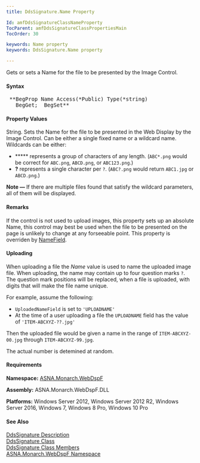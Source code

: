 ```yaml
---
title: DdsSignature.Name Property

Id: amfDdsSignatureClassNameProperty
TocParent: amfDdsSignatureClassPropertiesMain
TocOrder: 30

keywords: Name property
keywords: DdsSignature.Name property

---
```


Gets or sets a Name for the file to be presented by the Image Control.

#### Syntax
<pre class="prettyprint"> **BegProp Name Access(*Public) Type(*string)
   BegGet;  BegSet** </pre>

#### Property Values
String. Sets the Name for the file to be presented in the Web Display by the Image Control. Can be either a single fixed name or a wildcard name. Wildcards can be either:

- *****  represents a group of characters of any length. (<code>ABC*.png</code> 
		would be correct for <code>ABC.png</code>, <code>ABCD.png</code>, or <code>ABC123.png</code>.)
- **?**  represents a single character per <code>?</code>. (<code>ABC?.png</code> would return 
		<code>ABC1.jpg</code> or <code>ABCD.png</code>.)

**Note &#8212;** If there are multiple files found that satisfy the wildcard parameters, all of them will be displayed.

#### Remarks
If the control is not used to upload images, this property sets up an absolute Name, this control may best be used when the file to be presented on the page is unlikely to change at any forseeable point. This property is overriden by [NameField](amfDdsSignatureClassNameFieldProperty.html). 

#### Uploading
When uploading a file the *Name* value is used to name the uploaded image file. When uploading, the name may contain up to four question marks <code>?</code>. The question mark positions will be replaced, when a file is uploaded, with digits that will make the file name unique.

For example, assume the following:

- <code>UploadedNameField</code> is set to <code>'UPLOADNAME'</code>
- At the time of a user uploading a file the <code>UPLOADNAME</code> field has the value of <code>'ITEM-ABCXYZ-??.jpg'</code>

Then the uploaded file would be given a name in the range of <code>ITEM-ABCXYZ-00.jpg</code> through <code>ITEM-ABCXYZ-99.jpg</code>.

The actual number is detemined at random.

#### Requirements
**Namespace:** [ASNA.Monarch.WebDspF](amfWebDspFNamespace.html)

**Assembly:** ASNA.Monarch.WebDspF.DLL

**Platforms:** Windows Server 2012, Windows Server 2012 R2, Windows Server 2016, Windows 7, Windows 8 Pro, Windows 10 Pro

#### See Also
[DdsSignature Description](amfUnderstandingImageControls.html)<br /> [ DdsSignature Class](amfDdsSignatureClass.html) <br /> [ DdsSignature Class Members](amfDdsSignatureClassMembers.html) <br /> [ ASNA.Monarch.WebDspF Namespace](amfWebDspFNamespace.html) 
